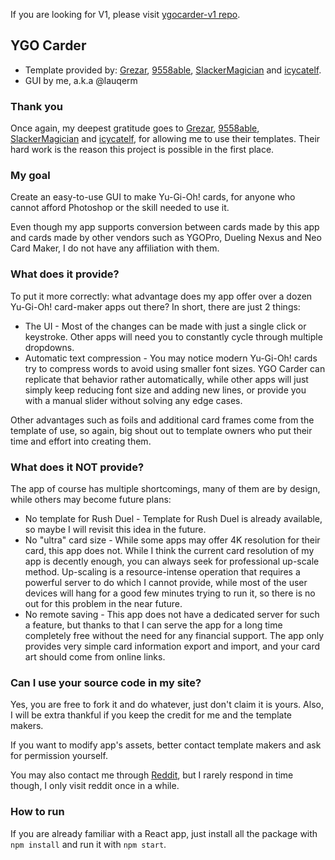 If you are looking for V1, please visit [ygocarder-v1 repo](https://github.com/lauqerm/ygocarder-v1).

## YGO Carder

* Template provided by: [Grezar](https://www.deviantart.com/grezar), [9558able](https://www.deviantart.com/9558able), [SlackerMagician](https://www.deviantart.com/slackermagician) and [icycatelf](https://www.deviantart.com/icycatelf).
* GUI by me, a.k.a @lauqerm

### Thank you

Once again, my deepest gratitude goes to [Grezar](https://www.deviantart.com/grezar), [9558able](https://www.deviantart.com/9558able), [SlackerMagician](https://www.deviantart.com/slackermagician) and [icycatelf](https://www.deviantart.com/icycatelf), for allowing me to use their templates. Their hard work is the reason this project is possible in the first place.

### My goal

Create an easy-to-use GUI to make Yu-Gi-Oh! cards, for anyone who cannot afford Photoshop or the skill needed to use it.

Even though my app supports conversion between cards made by this app and cards made by other vendors such as YGOPro, Dueling Nexus and Neo Card Maker, I do not have any affiliation with them.

### What does it provide?

To put it more correctly: what advantage does my app offer over a dozen Yu-Gi-Oh! card-maker apps out there? In short, there are just 2 things:
* The UI - Most of the changes can be made with just a single click or keystroke. Other apps will need you to constantly cycle through multiple dropdowns.
* Automatic text compression - You may notice modern Yu-Gi-Oh! cards try to compress words to avoid using smaller font sizes. YGO Carder can replicate that behavior rather automatically, while other apps will just simply keep reducing font size and adding new lines, or provide you with a manual slider without solving any edge cases.

Other advantages such as foils and additional card frames come from the template of use, so again, big shout out to template owners who put their time and effort into creating them.

### What does it NOT provide?

The app of course has multiple shortcomings, many of them are by design, while others may become future plans:
* No template for Rush Duel - Template for Rush Duel is already available, so maybe I will revisit this idea in the future.
* No "ultra" card size - While some apps may offer 4K resolution for their card, this app does not. While I think the current card resolution of my app is decently enough, you can always seek for professional up-scale method. Up-scaling is a resource-intense operation that requires a powerful server to do which I cannot provide, while most of the user devices will hang for a good few minutes trying to run it, so there is no out for this problem in the near future.
* No remote saving - This app does not have a dedicated server for such a feature, but thanks to that I can serve the app for a long time completely free without the need for any financial support. The app only provides very simple card information export and import, and your card art should come from online links.

### Can I use your source code in my site?

Yes, you are free to fork it and do whatever, just don't claim it is yours. Also, I will be extra thankful if you keep the credit for me and the template makers.

If you want to modify app's assets, better contact template makers and ask for permission yourself.

You may also contact me through [Reddit](https://www.reddit.com/user/lauqerm/), but I rarely respond in time though, I only visit reddit once in a while.

### How to run

If you are already familiar with a React app, just install all the package with `npm install` and run it with `npm start`.
